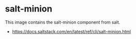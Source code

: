 # salt-minion

This image contains the salt-minion component from salt.

- https://docs.saltstack.com/en/latest/ref/cli/salt-minion.html

